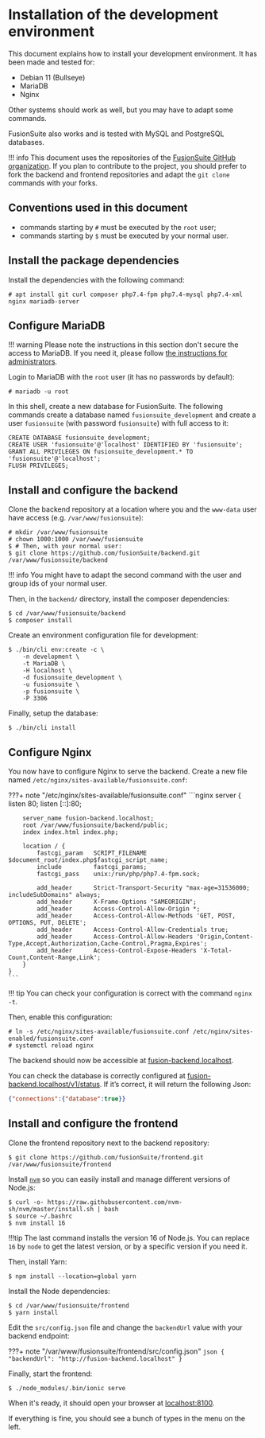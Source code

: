# Installation of the development environment

This document explains how to install your development environment. It has been
made and tested for:

- Debian 11 (Bullseye)
- MariaDB
- Nginx

Other systems should work as well, but you may have to adapt some commands.

FusionSuite also works and is tested with MySQL and PostgreSQL databases.

!!! info
    This document uses the repositories of the [FusionSuite GitHub organization](https://github.com/fusionSuite).
    If you plan to contribute to the project, you should prefer to fork the
    backend and frontend repositories and adapt the `git clone` commands with
    your forks.

## Conventions used in this document

- commands starting by `#` must be executed by the `root` user;
- commands starting by `$` must be executed by your normal user.

## Install the package dependencies

Install the dependencies with the following command:

```console
# apt install git curl composer php7.4-fpm php7.4-mysql php7.4-xml nginx mariadb-server
```

## Configure MariaDB

!!! warning
    Please note the instructions in this section don't secure the access to
    MariaDB. If you need it, please follow [the instructions for administrators](../administrators/installation/backend.md#configure-mariadb).

Login to MariaDB with the `root` user (it has no passwords by default):

```console
# mariadb -u root
```

In this shell, create a new database for FusionSuite. The following commands
create a database named `fusionsuite_development` and create a user
`fusionsuite` (with password `fusionsuite`) with full access to it:

```mysql
CREATE DATABASE fusionsuite_development;
CREATE USER 'fusionsuite'@'localhost' IDENTIFIED BY 'fusionsuite';
GRANT ALL PRIVILEGES ON fusionsuite_development.* TO 'fusionsuite'@'localhost';
FLUSH PRIVILEGES;
```

## Install and configure the backend

Clone the backend repository at a location where you and the `www-data` user
have access (e.g. `/var/www/fusionsuite`):

```console
# mkdir /var/www/fusionsuite
# chown 1000:1000 /var/www/fusionsuite
$ # Then, with your normal user:
$ git clone https://github.com/fusionSuite/backend.git /var/www/fusionsuite/backend
```

!!! info
    You might have to adapt the second command with the user and group ids of
    your normal user.

Then, in the `backend/` directory, install the composer dependencies:

```console
$ cd /var/www/fusionsuite/backend
$ composer install
```

Create an environment configuration file for development:

```console
$ ./bin/cli env:create -c \
    -n development \
    -t MariaDB \
    -H localhost \
    -d fusionsuite_development \
    -u fusionsuite \
    -p fusionsuite \
    -P 3306
```

Finally, setup the database:

```console
$ ./bin/cli install
```

## Configure Nginx

You now have to configure Nginx to serve the backend. Create a new file named
`/etc/nginx/sites-available/fusionsuite.conf`:

???+ note "/etc/nginx/sites-available/fusionsuite.conf"
    ```nginx
    server {
        listen 80;
        listen [::]:80;

        server_name fusion-backend.localhost;
        root /var/www/fusionsuite/backend/public;
        index index.html index.php;

        location / {
            fastcgi_param   SCRIPT_FILENAME $document_root/index.php$fastcgi_script_name;
            include         fastcgi_params;
            fastcgi_pass    unix:/run/php/php7.4-fpm.sock;

            add_header      Strict-Transport-Security "max-age=31536000; includeSubDomains" always;
            add_header      X-Frame-Options "SAMEORIGIN";
            add_header      Access-Control-Allow-Origin *;
            add_header      Access-Control-Allow-Methods 'GET, POST, OPTIONS, PUT, DELETE';
            add_header      Access-Control-Allow-Credentials true;
            add_header      Access-Control-Allow-Headers 'Origin,Content-Type,Accept,Authorization,Cache-Control,Pragma,Expires';
            add_header      Access-Control-Expose-Headers 'X-Total-Count,Content-Range,Link';
        }
    }
    ```

!!! tip
    You can check your configuration is correct with the command `nginx -t`.

Then, enable this configuration:

```console
# ln -s /etc/nginx/sites-available/fusionsuite.conf /etc/nginx/sites-enabled/fusionsuite.conf
# systemctl reload nginx
```

The backend should now be accessible at [fusion-backend.localhost](http://fusion-backend.localhost).

You can check the database is correctly configured at [fusion-backend.localhost/v1/status](http://fusion-backend.localhost/v1/status).
If it’s correct, it will return the following Json:

```json
{"connections":{"database":true}}
```

## Install and configure the frontend

Clone the frontend repository next to the backend repository:

```console
$ git clone https://github.com/fusionSuite/frontend.git /var/www/fusionsuite/frontend
```

Install [`nvm`](https://github.com/nvm-sh/nvm) so you can easily install and
manage different versions of Node.js:

```console
$ curl -o- https://raw.githubusercontent.com/nvm-sh/nvm/master/install.sh | bash
$ source ~/.bashrc
$ nvm install 16
```

!!!tip
    The last command installs the version 16 of Node.js. You can replace `16`
    by `node` to get the latest version, or by a specific version if you need
    it.

Then, install Yarn:

```console
$ npm install --location=global yarn
```

Install the Node dependencies:

```console
$ cd /var/www/fusionsuite/frontend
$ yarn install
```

Edit the `src/config.json` file and change the `backendUrl` value with your
backend endpoint:

???+ note "/var/www/fusionsuite/frontend/src/config.json"
    ```json
    {
      "backendUrl": "http://fusion-backend.localhost"
    }
    ```

Finally, start the frontend:

```console
$ ./node_modules/.bin/ionic serve
```

When it's ready, it should open your browser at [localhost:8100](http://localhost:8100).

If everything is fine, you should see a bunch of types in the menu on the left.
